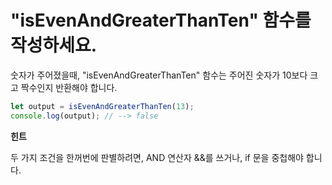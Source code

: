 # "isEvenAndGreaterThanTen" 함수를 작성하세요.

숫자가 주어졌을때, "isEvenAndGreaterThanTen" 함수는 주어진 숫자가 10보다 크고 짝수인지 반환해야 합니다.

```js
let output = isEvenAndGreaterThanTen(13);
console.log(output); // --> false
```

**힌트**

두 가지 조건을 한꺼번에 판별하려면, AND 연산자 &&를 쓰거나, if 문을 중첩해야 합니다.